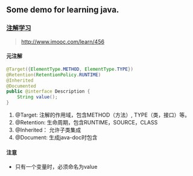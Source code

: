 

## Some demo for learning java.

### [注解学习](annotation)
> http://www.imooc.com/learn/456


#### 元注解
``` java
@Target({ElementType.METHOD, ElementType.TYPE})
@Retention(RetentionPolicy.RUNTIME)
@Inherited
@Documented
public @interface Description {
	String value();
}
```

1. @Target: 注解的作用域，包含METHOD（方法）, TYPE（类，接口）等。
1. @Retention: 生命周期，包含RUNTIME，SOURCE，CLASS
1. @Inherited： 允许子类集成
1. @Document: 生成java-doc时包含

#### 注意
- 只有一个变量时，必须命名为value